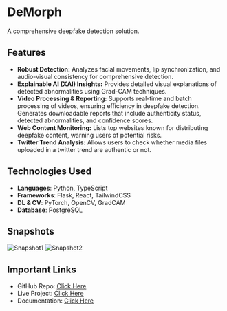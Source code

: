# DeMorph

A comprehensive deepfake detection solution.

## Features
- **Robust Detection:** Analyzes facial movements, lip synchronization, and audio-visual consistency for comprehensive detection.
- **Explainable AI (XAI) Insights:** Provides detailed visual explanations of detected abnormalities using Grad-CAM techniques.
- **Video Processing & Reporting:** Supports real-time and batch processing of videos, ensuring efficiency in deepfake detection. Generates downloadable reports that include authenticity status, detected abnormalities, and confidence scores.
- **Web Content Monitoring:** Lists top websites known for distributing deepfake content, warning users of potential risks.
- **Twitter Trend Analysis:** Allows users to check whether media files uploaded in a twitter trend are authentic or not.

## Technologies Used
- **Languages**: Python, TypeScript
- **Frameworks**: Flask, React, TailwindCSS
- **DL & CV**: PyTorch, OpenCV, GradCAM
- **Database**: PostgreSQL

## Snapshots
![Snapshot1]()
![Snapshot2]()

## Important Links
- GitHub Repo: [Click Here]('https://github.com/Adm-2005/DeMorph-SIH-2024')
- Live Project: [Click Here]('')
- Documentation: [Click Here]('')